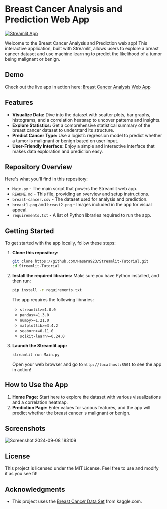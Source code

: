 

# Breast Cancer Analysis and Prediction Web App

[![Streamlit App](https://static.streamlit.io/badges/streamlit_badge_black_white.svg)](https://app-tutorial-bsqeupdrqbcvyu7j6of4ee.streamlit.app/)

Welcome to the Breast Cancer Analysis and Prediction web app! This interactive application, built with Streamlit, allows users to explore a breast cancer dataset and use machine learning to predict the likelihood of a tumor being malignant or benign.

## Demo

Check out the live app in action here: [Breast Cancer Analysis Web App](https://app-tutorial-bsqeupdrqbcvyu7j6of4ee.streamlit.app/)

## Features

- **Visualize Data:** Dive into the dataset with scatter plots, bar graphs, histograms, and a correlation heatmap to uncover patterns and insights.
- **Explore Statistics:** Get a comprehensive statistical summary of the breast cancer dataset to understand its structure.
- **Predict Cancer Type:** Use a logistic regression model to predict whether a tumor is malignant or benign based on user input.
- **User-Friendly Interface:** Enjoy a simple and interactive interface that makes data exploration and prediction easy.

## Repository Overview

Here's what you'll find in this repository:

- `Main.py` - The main script that powers the Streamlit web app.
- `README.md` - This file, providing an overview and setup instructions.
- `breast-cancer.csv` - The dataset used for analysis and prediction.
- `breast1.png` and `breast2.png` - Images included in the app for visual appeal.
- `requirements.txt` - A list of Python libraries required to run the app.

## Getting Started

To get started with the app locally, follow these steps:

1. **Clone this repository:**
   ```bash
   git clone https://github.com/Hasara923/Streamlit-Tutorial.git
   cd Streamlit-Tutorial
   ```

2. **Install the required libraries:**
   Make sure you have Python installed, and then run:
   ```bash
   pip install -r requirements.txt
   ```

   The app requires the following libraries:
   - `streamlit>=1.0.0`
   - `pandas>=1.3.0`
   - `numpy>=1.21.0`
   - `matplotlib>=3.4.2`
   - `seaborn>=0.11.0`
   - `scikit-learn>=0.24.0`

3. **Launch the Streamlit app:**
   ```bash
   streamlit run Main.py
   ```
   Open your web browser and go to `http://localhost:8501` to see the app in action!

## How to Use the App

1. **Home Page:** Start here to explore the dataset with various visualizations and a correlation heatmap.
2. **Prediction Page:** Enter values for various features, and the app will predict whether the breast cancer is malignant or benign.

## Screenshots

![Screenshot 2024-09-08 183109](https://github.com/user-attachments/assets/96f212ea-9213-4d99-9a32-954ef5579478)

## License

This project is licensed under the MIT License. Feel free to use and modify it as you see fit!

## Acknowledgments

- This project uses the [Breast Cancer Data Set](https://www.kaggle.com/datasets/yasserh/breast-cancer-dataset) from kaggle.com.

